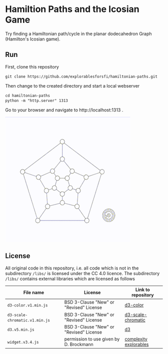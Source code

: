 # Hamiltion Paths and the Icosian Game

Try finding a Hamiltonian path/cycle in the planar dodecahedron Graph (Hamilton's Icosian game).

## Run

First, clone this repository

    git clone https://github.com/explorablesforsfi/hamiltonian-paths.git

Then change to the created directory and start a local webserver

    cd hamiltonian-paths
    python -m "http.server" 1313
    
Go to your browser and navigate to http://localhost:1313 .

![output](https://github.com/explorablesforsfi/hamiltonian-paths/raw/master/img/example.gif)

## License

All original code in this repository, i.e. all code which is not in the subdirectory `/libs/` is licensed under the CC 4.0 licence. The subdirectory `/libs/` contains external libraries which are licensed as follows

 
| File name                      | License                                 | Link to repository|
|--------------------------------|-----------------------------------------|-------------------|
| `d3-color.v1.min.js`           | BSD 3-Clause "New" or "Revised" License | [d3-color](https://github.com/d3/d3-color)|
| `d3-scale-chromatic.v1.min.js` | BSD 3-Clause "New" or "Revised" License | [d3-scale-chromatic](https://github.com/d3/d3-scale-chromatic)|
| `d3.v5.min.js`                 | BSD 3-Clause "New" or "Revised" License | [d3](https://github.com/d3/d3)|
| `widget.v3.4.js`               | permission to use given by D. Brockmann | [complexity explorables](http://www.complexity-explorables.org) |
